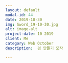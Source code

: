 ```yaml
---
layout: default
modal-id: 44
date: 2019-10-30
img: Sword_19-10-30.jpg
alt: image-alt
project-date: 10 2019
client: Me
category: Web October
description:  검 만들기 모작

---
```

